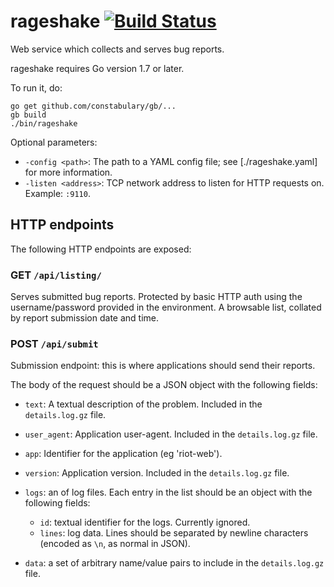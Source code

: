 # rageshake [![Build Status](https://travis-ci.org/matrix-org/rageshake.svg?branch=master)](https://travis-ci.org/matrix-org/rageshake)

Web service which collects and serves bug reports.

rageshake requires Go version 1.7 or later.

To run it, do:

```
go get github.com/constabulary/gb/...
gb build
./bin/rageshake
```

Optional parameters:

 * `-config <path>`: The path to a YAML config file; see [./rageshake.yaml] for
   more information.
 * `-listen <address>`: TCP network address to listen for HTTP requests
   on. Example: `:9110`.

## HTTP endpoints

The following HTTP endpoints are exposed:

### GET `/api/listing/`

Serves submitted bug reports. Protected by basic HTTP auth using the
username/password provided in the environment. A browsable list, collated by
report submission date and time.

### POST `/api/submit`

Submission endpoint: this is where applications should send their reports.

The body of the request should be a JSON object with the following fields:

* `text`: A textual description of the problem. Included in the
  `details.log.gz` file.

* `user_agent`: Application user-agent.  Included in the `details.log.gz` file.

* `app`: Identifier for the application (eg 'riot-web').

* `version`: Application version. Included in the `details.log.gz` file.

* `logs`: an of log files. Each entry in the list should be an object with the
  following fields:

  * `id`: textual identifier for the logs. Currently ignored.
  * `lines`: log data. Lines should be separated by newline characters (encoded
    as `\n`, as normal in JSON).

* `data`: a set of arbitrary name/value pairs to include in the `details.log.gz`
  file.
